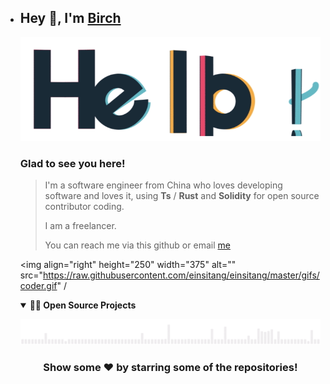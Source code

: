 - ## Hey 👋, I'm [Birch](https://github.com/birchrust)


  ![](gifs/hello.gif)


  ### Glad to see you here! &nbsp;

  > I'm a software engineer from China who loves developing software and loves it, using **Ts** / **Rust** and **Solidity** for open source contributor coding.
  >
  > I am a freelancer.
  >
  > You can reach me via this github or email [me](pickboa@gmail.com)

  <img align="right" height="250" width="375" alt="" src="https://raw.githubusercontent.com/einsitang/einsitang/master/gifs/coder.gif" /


  <details open>
    <summary><b>🧑‍🚀 Open Source Projects</b></summary>

  ![](gifs/bars.gif)

  <div align="center">

  ### Show some ❤️ by starring some of the repositories!

  </div>
